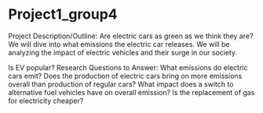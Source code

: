 # Project1_group4

Project Description/Outline: Are electric cars as green as we think they are? We will dive into what emissions the electric car releases. We will be analyzing the impact of electric vehicles and their surge in our society.

Is EV popular?
Research Questions to Answer: What emissions do electric cars emit? 
Does the production of electric cars bring on more emissions overall than production of regular cars? 
What impact does a switch to alternative fuel vehicles have on overall emission?
 Is the replacement of gas for electricity cheaper?
